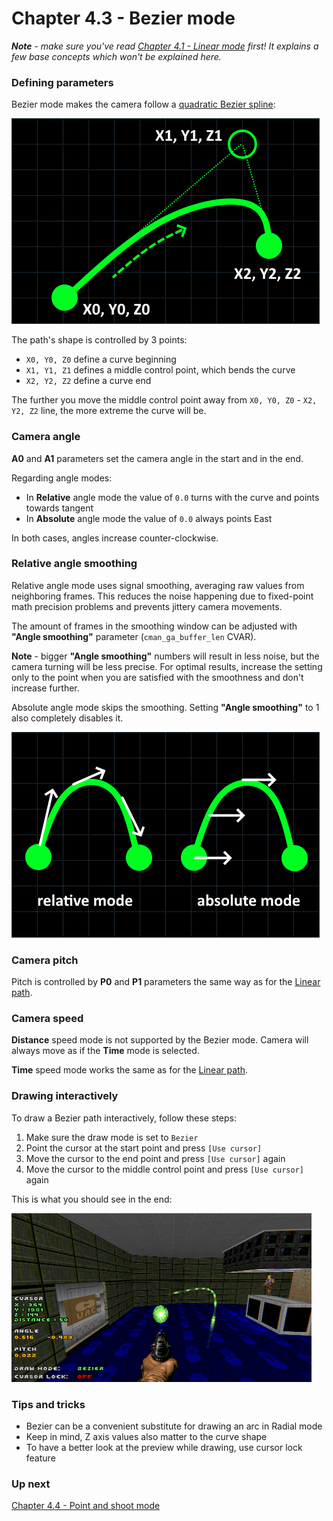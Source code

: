 # Chapter 4.3 - Bezier mode

_**Note** - make sure you've read [Chapter 4.1 - Linear mode](ch04.01.linear.md) first! It explains a few base concepts which won't be explained here._

### Defining parameters

Bezier mode makes the camera follow a [quadratic Bezier spline](https://en.wikipedia.org/wiki/B%C3%A9zier_curve#Quadratic_B%C3%A9zier_curves):

![](img/cman-bezier-sample.png)

The path's shape is controlled by 3 points:
- `X0, Y0, Z0` define a curve beginning
- `X1, Y1, Z1` defines a middle control point, which bends the curve
- `X2, Y2, Z2` define a curve end

The further you move the middle control point away from `X0, Y0, Z0` - `X2, Y2, Z2` line, the more extreme the curve will be.

### Camera angle

**A0** and **A1** parameters set the camera angle in the start and in the end.

Regarding angle modes:
- In **Relative** angle mode the value of `0.0` turns with the curve and points towards tangent
- In **Absolute** angle mode the value of `0.0` always points East

In both cases, angles increase counter-clockwise.

### Relative angle smoothing

Relative angle mode uses signal smoothing, averaging raw values from neighboring frames.
This reduces the noise happening due to fixed-point math precision problems and prevents jittery camera movements. 

The amount of frames in the smoothing window can be adjusted with **"Angle smoothing"** parameter (`cman_ga_buffer_len` CVAR). 

**Note** - bigger **"Angle smoothing"** numbers will result in less noise, but the camera turning will be less precise.
For optimal results, increase the setting only to the point when you are satisfied with the smoothness and don't increase further.

Absolute angle mode skips the smoothing. Setting **"Angle smoothing"** to 1 also completely disables it.

![](img/cman-bezier-anglemodes.png)

### Camera pitch

Pitch is controlled by **P0** and **P1** parameters the same way as for the [Linear path](ch04.01.linear.md).

### Camera speed

**Distance** speed mode is not supported by the Bezier mode. Camera will always move as if the **Time** mode is selected.

**Time** speed mode works the same as for the [Linear path](ch04.01.linear.md).

### Drawing interactively

To draw a Bezier path interactively, follow these steps:
1. Make sure the draw mode is set to `Bezier`
2. Point the cursor at the start point and press `[Use cursor]`
3. Move the cursor to the end point and press `[Use cursor]` again
4. Move the cursor to the middle control point and press `[Use cursor]` again

This is what you should see in the end:

![](img/cman-bezier-example.png)

### Tips and tricks

- Bezier can be a convenient substitute for drawing an arc in Radial mode
- Keep in mind, Z axis values also matter to the curve shape
- To have a better look at the preview while drawing, use cursor lock feature

### Up next

[Chapter 4.4 - Point and shoot mode](ch04.04.point-and-shoot.md)
